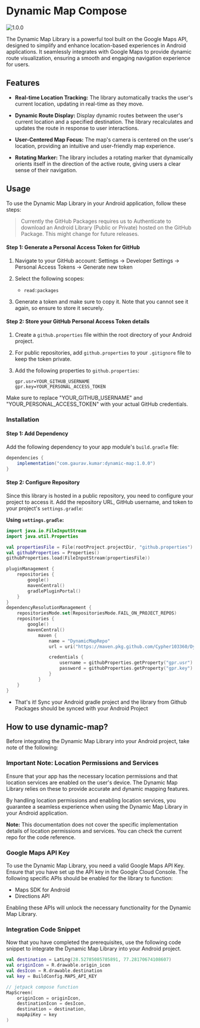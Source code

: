 # Dynamic Map Compose
![1.0.0](https://img.shields.io/badge/version-1.0.0-brightgreen)

The Dynamic Map Library is a powerful tool built on the Google Maps API, designed to simplify and enhance location-based experiences in Android applications. It seamlessly integrates with Google Maps to provide dynamic route visualization, ensuring a smooth and engaging navigation experience for users.

## Features
  - **Real-time Location Tracking:** The library automatically tracks the user's current location, updating in real-time as they move.

- **Dynamic Route Display:** Display dynamic routes between the user's current location and a specified destination. The library recalculates and updates the route in response to user interactions.

- **User-Centered Map Focus:** The map's camera is centered on the user's location, providing an intuitive and user-friendly map experience.

- **Rotating Marker:** The library includes a rotating marker that dynamically orients itself in the direction of the active route, giving users a clear sense of their navigation.

## Usage

To use the Dynamic Map Library in your Android application, follow these steps:

> Currently the GitHub Packages requires us to Authenticate to download an Android Library (Public or Private) hosted on the GitHub Package. This might change for future releases.

#### Step 1: Generate a Personal Access Token for GitHub

1. Navigate to your GitHub account:
   Settings -> Developer Settings -> Personal Access Tokens -> Generate new token

2. Select the following scopes:
   - `read:packages`

3. Generate a token and make sure to copy it. Note that you cannot see it again, so ensure to store it securely.

#### Step 2: Store your GitHub Personal Access Token details

1. Create a `github.properties` file within the root directory of your Android project.

2. For public repositories, add `github.properties` to your `.gitignore` file to keep the token private.

3. Add the following properties to `github.properties`:
   ```properties
   gpr.usr=YOUR_GITHUB_USERNAME
   gpr.key=YOUR_PERSONAL_ACCESS_TOKEN

   ```
Make sure to replace "YOUR_GITHUB_USERNAME" and "YOUR_PERSONAL_ACCESS_TOKEN" with your actual GitHub credentials.


### Installation

#### Step 1: Add Dependency

Add the following dependency to your app module's `build.gradle` file:

```gradle
dependencies {
    implementation("com.gaurav.kumar:dynamic-map:1.0.0")
}
```

#### Step 2: Configure Repository
Since this library is hosted in a public repository, you need to configure your project to access it. Add the repository URL, GitHub username, and token to your project's `settings.gradle`:

**Using `settings.gradle`:**

```kotlin
import java.io.FileInputStream
import java.util.Properties

val propertiesFile = File(rootProject.projectDir, "github.properties")
val githubProperties = Properties()
githubProperties.load(FileInputStream(propertiesFile))

pluginManagement {
    repositories {
        google()
        mavenCentral()
        gradlePluginPortal()
    }
}
dependencyResolutionManagement {
    repositoriesMode.set(RepositoriesMode.FAIL_ON_PROJECT_REPOS)
    repositories {
        google()
        mavenCentral()
            maven {
                name = "DynamicMapRepo"
                url = uri("https://maven.pkg.github.com/Cypher103360/DynamicMap")

                credentials {
                    username = githubProperties.getProperty("gpr.usr")
                    password = githubProperties.getProperty("gpr.key")
                }
            }
    }
}
```
- That's it! Sync your Android gradle project and the library from Github Packages should be synced with your Android Project


## How to use dynamic-map?

Before integrating the Dynamic Map Library into your Android project, take note of the following:

### Important Note: Location Permissions and Services

Ensure that your app has the necessary location permissions and that location services are enabled on the user's device. The Dynamic Map Library relies on these to provide accurate and dynamic mapping features.

By handling location permissions and enabling location services, you guarantee a seamless experience when using the Dynamic Map Library in your Android application.

**Note:** This documentation does not cover the specific implementation details of location permissions and services. You can check the current repo for the code reference.

### Google Maps API Key

To use the Dynamic Map Library, you need a valid Google Maps API Key. Ensure that you have set up the API key in the Google Cloud Console. The following specific APIs should be enabled for the library to function:

- Maps SDK for Android
- Directions API

Enabling these APIs will unlock the necessary functionality for the Dynamic Map Library.

### Integration Code Snippet

Now that you have completed the prerequisites, use the following code snippet to integrate the Dynamic Map Library into your Android project.

```kotlin
val destination = LatLng(28.52785085785891, 77.28170674108607)
val originIcon = R.drawable.origin_icon
val desIcon = R.drawable.destination
val key = BuildConfig.MAPS_API_KEY

// jetpack compose function
MapScreen(
    originIcon = originIcon,
    destinationIcon = desIcon,
    destination = destination,
    mapApiKey = key
)
```


